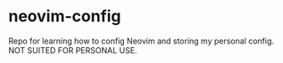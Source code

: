 # neovim-config
Repo for learning how to config Neovim and storing my personal config. NOT SUITED FOR PERSONAL USE.
